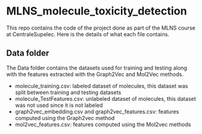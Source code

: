 # MLNS_molecule_toxicity_detection
This repo contains the code of the project done as part of the MLNS course at CentraleSupelec.
Here is the details of what each file contains.

## Data folder
The Data folder contains the datasets used for training and testing along with the features extracted with the Graph2Vec and Mol2Vec methods.
- molecule_training.csv: labeled dataset of molecules, this dataset was split between training and testing datasets
- molecule_TestFeatures.csv: unlabeled dataset of molecules, this dataset was not used since it is not labeled
- graph2vec_embedding.csv and graph2vec_features.csv: features computed using the Graph2vec method
- mol2vec_features.csv: features computed using the Mol2vec methods

